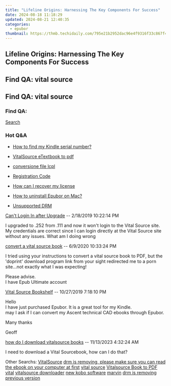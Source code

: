 ```yaml
---
title: "Lifeline Origins: Harnessing The Key Components For Success"
date: 2024-08-18 11:18:29
updated: 2024-08-21 12:40:35
categories:
  - epubor
thumbnail: https://thmb.techidaily.com/795e21b2952dac96e4f9316f33c867f4d5e9a26e7b970dc3ae9c242e74e0d377.jpg
---
```


## Lifeline Origins: Harnessing The Key Components For Success

## Find QA: vital source



## Find QA: vital source

### Find QA:

[Search](http://www.epubor.com/Search.aspx?SystemID=46 "Find QA") 

### Hot Q&A

* [How to find my Kindle serial number?](https://tools.techidaily.com/epubor/products/)
* [VitalSource eTextbook to pdf](https://tools.techidaily.com/epubor/products/)
* [conversione file lcpl](https://tools.techidaily.com/epubor/products/)
* [Registration Code](https://tools.techidaily.com/epubor/products/)

* [How can I recover my license](https://tools.techidaily.com/epubor/products/)
* [How to uninstall Epubor on Mac?](https://tools.techidaily.com/epubor/products/)
* [Unsupported DRM](https://tools.techidaily.com/epubor/products/)

[Can't Login In after Upgrade](https://tools.techidaily.com/epubor/products/) \-- 2/18/2019 10:22:14 PM 

I upgraded to .252 from .111 and now it won't login to the Vital Source site. My credentials are correct since I can login directly at the Vital Source site without any issues. What am I doing wrong

[convert a vital source book](https://tools.techidaily.com/epubor/products/) \-- 6/9/2020 10:33:24 PM 

I tried using your instructions to convert a vital source book to PDF, but the 'doprint' download program link from your sight redirected me to a porn site...not exactly what I was expecting!

 Please advise.  
 I have Epub Ultimate account

[Vital Source Bookshelf](https://tools.techidaily.com/epubor/products/) \-- 10/27/2019 7:18:10 PM 

Hello  
 I have just purchased Epubor. It is a great tool for my Kindle.   
 may I ask if I can convert my Ascent technical CAD ebooks through Epubor.

 Many thanks

 Geoff

[how do I download vitalsource books](https://tools.techidaily.com/epubor/products/) \-- 11/13/2023 4:32:24 AM 

I need to download a Vital Sourcebook, how can I do that?

 Other Searchs: [VitalSource](https://tools.techidaily.com/epubor/products/) [drm is removing, please make sure you can read the ebook on your computer at first](https://tools.techidaily.com/epubor/products/) [vital source](https://tools.techidaily.com/epubor/products/) [Vitalsource Book to PDF](https://tools.techidaily.com/epubor/products/) [vital](https://tools.techidaily.com/epubor/products/) [vitalsource downloader](https://tools.techidaily.com/epubor/products/) [new kobo software](https://tools.techidaily.com/epubor/products/) [marvin](https://tools.techidaily.com/epubor/products/) [drm is removing](https://tools.techidaily.com/epubor/products/) [previous version](https://tools.techidaily.com/epubor/products/)

<ins class="adsbygoogle"
     style="display:block"
     data-ad-format="autorelaxed"
     data-ad-client="ca-pub-7571918770474297"
     data-ad-slot="1223367746"></ins>



<ins class="adsbygoogle"
     style="display:block"
     data-ad-client="ca-pub-7571918770474297"
     data-ad-slot="8358498916"
     data-ad-format="auto"
     data-full-width-responsive="true"></ins>
